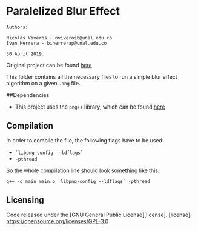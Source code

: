# Paralelized Blur Effect

```
Authors:

Nicolás Viveros - nviverosb@unal.edu.co
Ivan Herrera - biherrerap@unal.edu.co

30 April 2019.
```

Original project can be found [here][github] 

[github]: https://github.com/viversba/Parallel

This folder contains all the necessary files to run a simple blur effect algorithm on a given `.png` file. 

##Dependencies

* This project uses the `png++` library, which can be found [here][png] 

[png]: https://www.nongnu.org/pngpp/

## Compilation
 In order to compile the file, the following flags have to be used:
 
 * ``` `libpng-config --ldflags` ```
 * ``` -pthread ```

 So the whole compilation line should look something like this:
 
 ``` g++ -o main main.o `libpng-config --ldflags` -pthread ```
 
## Licensing
Code released under the [GNU General Public License][license].
[license]: https://opensource.org/licenses/GPL-3.0  
